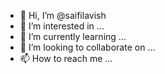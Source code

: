 - 👋 Hi, I’m @saifilavish
- 👀 I’m interested in ...
- 🌱 I’m currently learning ...
- 💞️ I’m looking to collaborate on ...
- 📫 How to reach me ... 

<!---
saifilavish/saifilavish is a ✨ special ✨ repository because its `README.md` (this file) appears on your GitHub profile.
You can click the Preview link to take a look at your changes.
--->
